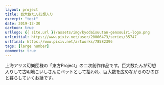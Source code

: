 ```yaml
---
layout: project
title: 巨大数たん幻想入り
excerpt: "test"
date: 2019-12-30
cartoon: true
urllogo: {{ site.url }}/assets/img/kyodaisuutan-gensouiri-logo.png
urlinitial: https://www.pixiv.net/user/20006473/series/35747
urlfinal: https://www.pixiv.net/artworks/78582396
tags: [large number]
comments: true
---
```


上海アリス幻樂団様の「東方Project」の二次創作作品です。巨大数たんが幻想入りして古明地こいしさんにペットとして拾われ、巨大数を広めながらのびのびと暮らしていくお話です。

